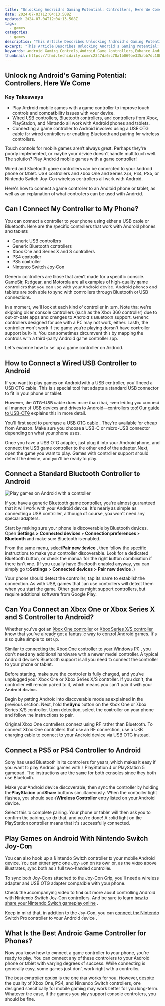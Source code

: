 ```yaml
---
title: "Unlocking Android's Gaming Potential: Controllers, Here We Come"
date: 2024-07-03T12:04:13.508Z
updated: 2024-07-04T12:04:13.508Z
tags:
  - games
categories:
  - games
description: "This Article Describes Unlocking Android's Gaming Potential: Controllers, Here We Come"
excerpt: "This Article Describes Unlocking Android's Gaming Potential: Controllers, Here We Come"
keywords: Android Gaming Controls,Android Game Controllers,Enhance Android Gaming,Accessory for Android Games,Improve Android Playtime,Gaming with Android Controller,Optimize Android Gaming Experience
thumbnail: https://thmb.techidaily.com/c2347da6ec78a1b069be335abb7dc18b2b1262d176e6b4d47161337afbbb6cd1.jpeg
---
```


## Unlocking Android's Gaming Potential: Controllers, Here We Come

### Key Takeaways

* Play Android mobile games with a game controller to improve touch controls and compatibility issues with your device.
* Wired USB controllers, Bluetooth controllers, and controllers from Xbox, PlayStation, and Nintendo all work with Android phones and tablets.
* Connecting a game controller to Android involves using a USB OTG cable for wired controllers or enabling Bluetooth and pairing for wireless controllers.

 Touch controls for mobile games aren't always great. Perhaps they're poorly implemented, or maybe your device doesn't handle multitouch well. The solution? Play Android mobile games with a game controller!

 Wired and Bluetooth game controllers can be connected to your Android phone or tablet. USB controllers and Xbox One and Series X/S, PS4, PS5, or Nintendo Switch Joy-Con wireless controllers all work with Android.

 Here's how to connect a game controller to an Android phone or tablet, as well as an explanation of what controllers can be used with Android.

## Can I Connect My Controller to My Phone?

 You can connect a controller to your phone using either a USB cable or Bluetooth. Here are the specific controllers that work with Android phones and tablets:

* Generic USB controllers
* Generic Bluetooth controllers
* Xbox One and Series X and S controllers
* PS4 controller
* PS5 controller
* Nintendo Switch Joy-Con

 Generic controllers are those that aren't made for a specific console. GameSir, Redgear, and Motorola are all examples of high-quality game controllers that you can use with your Android device. Android phones and tablets are both able to sync with controllers through Bluetooth or USB connections.

 In a moment, we'll look at each kind of controller in turn. Note that we're skipping older console controllers (such as the Xbox 360 controller) due to out-of-date apps and changes to Android's Bluetooth support. Generic controllers designed for use with a PC may not work, either. Lastly, the controller won't work if the game you're playing doesn't have controller support built-in. You can sometimes circumvent this by mapping the controls with a third-party Android game controller app.

Let's examine how to set up a game controller on Android.

## How to Connect a Wired USB Controller to Android

 If you want to play games on Android with a USB controller, you'll need a USB OTG cable. This is a special tool that adapts a standard USB connector to fit in your phone or tablet.

 However, the OTG-USB cable does more than that, even letting you connect all manner of USB devices and drives to Android—controllers too! Our [guide to USB-OTG](https://www.makeuseof.com/tag/what-is-usb-otg-5-cool-ways-use-android/) explains this in more detail.

 You'll first need to purchase a [USB OTG cable](https://www.amazon.com/dp/B01COOQIKU?tag=muo-v2-7566rso-20&ascsubtag=UUmuoUeUpU35996&asc%5Frefurl=https%3A%2F%2Fwww.makeuseof.com%2Ftag%2Fhow-to-connect-a-game-controller-to-android-for-console-like-gameplay-si%2F&asc%5Fcampaign=Evergreen) . They're available for cheap from Amazon. Make sure you choose a USB-C or micro-USB connector depending on what your phone uses.

 Once you have a USB OTG adapter, just plug it into your Android phone, and connect the USB game controller to the other end of the adapter. Next, open the game you want to play. Games with controller support should detect the device, and you'll be ready to play.

## Connect a Standard Bluetooth Controller to Android

![Play games on Android with a controller](https://static1.makeuseofimages.com/wordpress/wp-content/uploads/2022/05/muo-android-steamlink-strider-2022.jpg)

 If you have a generic Bluetooth game controller, you're almost guaranteed that it will work with your Android device. It's nearly as simple as connecting a USB controller, although of course, you won't need any special adapters.

 Start by making sure your phone is discoverable by Bluetooth devices. Open **Settings > Connected devices > Connection preferences > Bluetooth** and make sure Bluetooth is enabled.

 From the same menu, select**Pair new device** , then follow the specific instructions to make your controller discoverable. Look for a dedicated Bluetooth button, or check the manual for the right button combination if there isn't one. (If you usually have Bluetooth enabled anyway, you can simply go to**Settings > Connected devices > Pair new device** .)

 Your phone should detect the controller; tap its name to establish the connection. As with USB, games that can use controllers will detect them when you start the game. Other games might support controllers, but require additional software from Google Play.

## Can You Connect an Xbox One or Xbox Series X and S Controller to Android?

 Whether you've got an [Xbox One controller](http://www.amazon.com/Xbox-Wireless-Controller-White-one/dp/B01GW3H3U8?tag=muo-v2-7566rso-20&ascsubtag=UUmuoUeUpU35996&asc%5Frefurl=https%3A%2F%2Fwww.makeuseof.com%2Ftag%2Fhow-to-connect-a-game-controller-to-android-for-console-like-gameplay-si%2F&asc%5Fcampaign=Evergreen) or [Xbox Series X/S controller](https://www.amazon.com/Xbox-Wireless-Controller-Pulse-Red-Windows-Devices/dp/B088GJR4B9?tag=muo-v2-7566rso-20&ascsubtag=UUmuoUeUpU35996&asc%5Frefurl=https%3A%2F%2Fwww.makeuseof.com%2Ftag%2Fhow-to-connect-a-game-controller-to-android-for-console-like-gameplay-si%2F&asc%5Fcampaign=Evergreen) know that you've already got a fantastic way to control Android games. It's also quite simple to set up.

 Similar to [connecting the Xbox One controller to your Windows PC](https://www.makeuseof.com/tag/connect-xbox-one-controller-pc/) , you don't need any additional hardware with a newer model controller. A typical Android device's Bluetooth support is all you need to connect the controller to your phone or tablet.

 Before starting, make sure the controller is fully charged, and you've unplugged your Xbox One or Xbox Series X/S controller. If you don't, the controller will remain paired to it, which means you can't pair it with your Android device.

 Begin by putting Android into discoverable mode as explained in the previous section. Next, hold the**Sync** button on the Xbox One or Xbox Series X/S controller. Upon detection, select the controller on your phone and follow the instructions to pair.

 Original Xbox One controllers connect using RF rather than Bluetooth. To connect Xbox One controllers that use an RF connection, use a USB charging cable to connect to your Android device via USB OTG instead.

## Connect a PS5 or PS4 Controller to Android

 Sony has used Bluetooth in its controllers for years, which makes it easy if you want to play Android games with a PlayStation 4 or PlayStation 5 gamepad. The instructions are the same for both consoles since they both use Bluetooth.

 Make your Android device discoverable, then sync the controller by holding the**PlayStation** and**Share** buttons simultaneously. When the controller light flashes, you should see a**Wireless Controller** entry listed on your Android device.

 Select this to complete pairing. Your phone or tablet will then ask you to confirm the pairing, so do that, and you're done! A solid light on the PlayStation controller means that it's successfully connected.

## Play Games on Android With Nintendo Switch Joy-Con

 You can also hook up a Nintendo Switch controller to your mobile Android device. You can either sync one Joy-Con on its own or, as the video above illustrates, sync both as a full two-handed controller.

 To sync both Joy-Cons attached to the Joy-Con Grip, you'll need a wireless adapter and USB OTG adapter compatible with your phone.

 Check the accompanying video to find out more about controlling Android with Nintendo Switch Joy-Con controllers. And be sure to learn [how to share your Nintendo Switch gameplay online](https://www.makeuseof.com/tag/share-nintendo-switch-gameplay-online/) .

 Keep in mind that, in addition to the Joy-Con, you can [connect the Nintendo Switch Pro controller to your Android device](https://www.makeuseof.com/tag/how-to-use-nintendo-switch-pro-controller-pc-android/) .

## What Is the Best Android Game Controller for Phones?

 Now you know how to connect a game controller to your phone, you’re ready to play. You can connect any of these controllers to your Android phone or tablet with varying degrees of success. While connecting is generally easy, some games just don't work right with a controller.

 The best controller option is the one that works for you. However, despite the quality of Xbox One, PS4, and Nintendo Switch controllers, one designed specifically for mobile gaming may work better for you long-term. Whatever the case, if the games you play support console controllers, you should be fine.


<ins class="adsbygoogle"
     style="display:block"
     data-ad-format="autorelaxed"
     data-ad-client="ca-pub-7571918770474297"
     data-ad-slot="1223367746"></ins>



<ins class="adsbygoogle"
     style="display:block"
     data-ad-client="ca-pub-7571918770474297"
     data-ad-slot="8358498916"
     data-ad-format="auto"
     data-full-width-responsive="true"></ins>


